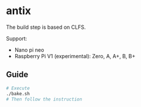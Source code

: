 # antix
The build step is based on CLFS.

Support:
* Nano pi neo
* Raspberry Pi V1 (experimental): Zero, A, A+, B, B+

## Guide
```sh
# Execute
./bake.sh
# Then follow the instruction
```

